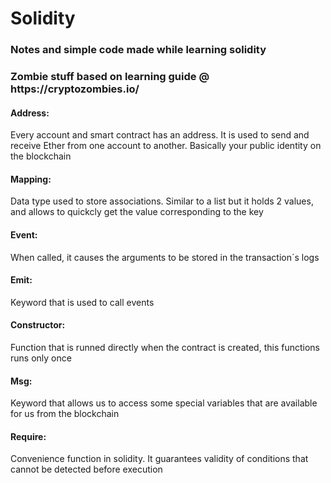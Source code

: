 # Solidity
<h3>Notes and simple code made while learning solidity</h3>
<p><h3>Zombie stuff based on learning guide @ https://cryptozombies.io/</h4></p>
<p> <h4>Address:</h4> Every account and smart contract has an address. It is used to send and receive Ether from one account to another. Basically your public identity on the blockchain</p>
<a> <h4>Mapping:</h4> Data type used to store associations. Similar to a list but it holds 2 values, and allows to quickcly get the value corresponding to the key </a>
<p> <h4>Event:</h4> When called, it causes the arguments to be stored in the transaction´s logs </p>
<p> <h4>Emit:</h4> Keyword that is used to call events </p>
<p> <h4>Constructor:</h4> Function that is runned directly when the contract is created, this functions runs only once</p>
<p> <h4>Msg:</h4> Keyword that allows us to access some special variables that are available for us from the blockchain </p>
<p> <h4>Require:</h4> Convenience function in solidity. It guarantees validity of conditions that cannot be detected before execution </p>
